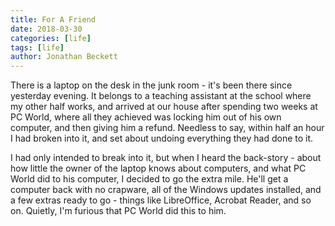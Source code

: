 ```yaml
---
title: For A Friend
date: 2018-03-30
categories: [life]
tags: [life]
author: Jonathan Beckett
---
```


There is a laptop on the desk in the junk room - it's been there since yesterday evening. It belongs to a teaching assistant at the school where my other half works, and arrived at our house after spending two weeks at PC World, where all they achieved was locking him out of his own computer, and then giving him a refund. Needless to say, within half an hour I had broken into it, and set about undoing everything they had done to it.

I had only intended to break into it, but when I heard the back-story - about how little the owner of the laptop knows about computers, and what PC World did to his computer, I decided to go the extra mile. He'll get a computer back with no crapware, all of the Windows updates installed, and a few extras ready to go - things like LibreOffice, Acrobat Reader, and so on. Quietly, I'm furious that PC World did this to him.